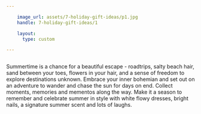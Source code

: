 ```yaml
---

    image_url: assets/7-holiday-gift-ideas/p1.jpg
    handle: 7-holiday-gift-ideas/1

    layout:
      type: custom

---
```

<div class="image col half" style="background-image: url('{{image_url}}')">
  <img src="assets/7-holiday-gift-ideas/p1-1.png" alt="">
</div>

<div class="content col half">
  <img id="img-1" src="assets/7-holiday-gift-ideas/p1-2.png" alt="">
  <p id="summary">Summertime is a chance for a beautiful escape - roadtrips, salty beach hair, sand between your toes, flowers in your hair, and a sense of freedom to explore destinations unknown. Embrace your inner bohemian and set out on an adventure to wander and chase the sun for days on end. Collect moments, memories and mementos along the way. Make it a season to remember and celebrate summer in style with white flowy dresses, bright nails, a signature summer scent and lots of laughs.</p>
</div>
